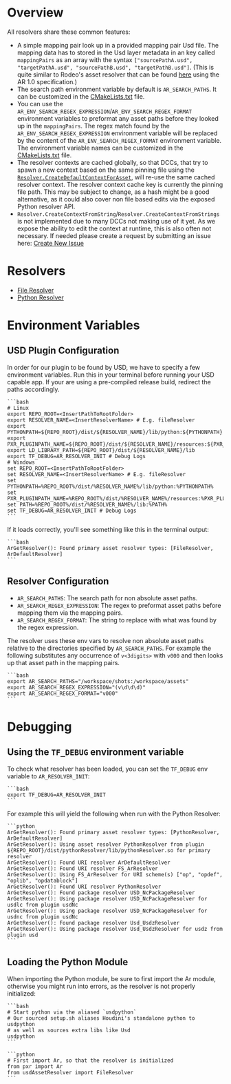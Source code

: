 # Overview
All resolvers share these common features:
- A simple mapping pair look up in a provided mapping pair Usd file. The mapping data has to stored in the Usd layer metadata in an key called ```mappingPairs``` as an array with the syntax ```["sourcePathA.usd", "targetPathA.usd", "sourcePathB.usd", "targetPathB.usd"]```. (This is quite similar to Rodeo's asset resolver that can be found [here](https://github.com/rodeofx/rdo_replace_resolver) using the AR 1.0 specification.)
- The search path environment variable by default is ```AR_SEARCH_PATHS```. It can be customized in the [CMakeLists.txt](https://github.com/LucaScheller/VFX-UsdAssetResolver/blob/main/CMakeLists.txt) file.
- You can use the ```AR_ENV_SEARCH_REGEX_EXPRESSION```/```AR_ENV_SEARCH_REGEX_FORMAT``` environment variables to preformat any asset paths before they looked up in the ```mappingPairs```. The regex match found by the ```AR_ENV_SEARCH_REGEX_EXPRESSION``` environment variable will be replaced by the content of the  ```AR_ENV_SEARCH_REGEX_FORMAT``` environment variable. The environment variable names can be customized in the [CMakeLists.txt](https://github.com/LucaScheller/VFX-UsdAssetResolver/blob/main/CMakeLists.txt) file.
- The resolver contexts are cached globally, so that DCCs, that try to spawn a new context based on the same pinning file using the [```Resolver.CreateDefaultContextForAsset```](https://openusd.org/dev/api/class_ar_resolver.html), will re-use the same cached resolver context. The resolver context cache key is currently the pinning file path. This may be subject to change, as a hash might be a good alternative, as it could also cover non file based edits via the exposed Python resolver API.
- ```Resolver.CreateContextFromString```/```Resolver.CreateContextFromStrings``` is not implemented due to many DCCs not making use of it yet. As we expose the ability to edit the context at runtime, this is also often not necessary. If needed please create a request by submitting an issue here: [Create New Issue](https://github.com/LucaScheller/VFX-UsdAssetResolver/issues/new)

# Resolvers
- [File Resolver](./FileResolver/overview.md)
- [Python Resolver](./PythonResolver/overview.md)

# Environment Variables

## USD Plugin Configuration
In order for our plugin to be found by USD, we have to specify a few environment variables.
Run this in your terminal before running your USD capable app. If your are using a pre-compiled release build, redirect the paths accordingly.
~~~admonish info title=""
```bash
# Linux
export REPO_ROOT=<InsertPathToRootFolder>
export RESOLVER_NAME=<InsertResolverName> # E.g. fileResolver
export PYTHONPATH=${REPO_ROOT}/dist/${RESOLVER_NAME}/lib/python:${PYTHONPATH}
export PXR_PLUGINPATH_NAME=${REPO_ROOT}/dist/${RESOLVER_NAME}/resources:${PXR_PLUGINPATH_NAME}
export LD_LIBRARY_PATH=${REPO_ROOT}/dist/${RESOLVER_NAME}/lib
export TF_DEBUG=AR_RESOLVER_INIT # Debug Logs
# Windows
set REPO_ROOT=<InsertPathToRootFolder>
set RESOLVER_NAME=<InsertResolverName> # E.g. fileResolver
set PYTHONPATH=%REPO_ROOT%/dist/%RESOLVER_NAME%/lib/python:%PYTHONPATH%
set PXR_PLUGINPATH_NAME=%REPO_ROOT%/dist/%RESOLVER_NAME%/resources:%PXR_PLUGINPATH_NAME%
set PATH=%REPO_ROOT%/dist/%RESOLVER_NAME%/lib:%PATH%
set TF_DEBUG=AR_RESOLVER_INIT # Debug Logs
```
~~~

If it loads correctly, you'll see something like this in the terminal output:
~~~admonish info title=""
```bash
ArGetResolver(): Found primary asset resolver types: [FileResolver, ArDefaultResolver]
```
~~~

## Resolver Configuration

- `AR_SEARCH_PATHS`: The search path for non absolute asset paths.
- `AR_SEARCH_REGEX_EXPRESSION`: The regex to preformat asset paths before mapping them via the mapping pairs.
- `AR_SEARCH_REGEX_FORMAT`: The string to replace with what was found by the regex expression.

The resolver uses these env vars to resolve non absolute asset paths relative to the directories specified by `AR_SEARCH_PATHS`. For example the following substitutes any occurrence of `v<3digits>` with `v000` and then looks up that asset path in the mapping pairs.

~~~admonish info title=""
```bash
export AR_SEARCH_PATHS="/workspace/shots:/workspace/assets"
export AR_SEARCH_REGEX_EXPRESSION="(v\d\d\d)"
export AR_SEARCH_REGEX_FORMAT="v000"
```
~~~

# Debugging

## Using the `TF_DEBUG` environment variable
To check what resolver has been loaded, you can set the `TF_DEBUG` env variable to `AR_RESOLVER_INIT`:
~~~admonish info title=""
```bash
export TF_DEBUG=AR_RESOLVER_INIT
```
~~~
For example this will yield the following when run with the Python Resolver:
~~~admonish info title=""
```python
ArGetResolver(): Found primary asset resolver types: [PythonResolver, ArDefaultResolver]
ArGetResolver(): Using asset resolver PythonResolver from plugin ${REPO_ROOT}/dist/pythonResolver/lib/pythonResolver.so for primary resolver
ArGetResolver(): Found URI resolver ArDefaultResolver
ArGetResolver(): Found URI resolver FS_ArResolver
ArGetResolver(): Using FS_ArResolver for URI scheme(s) ["op", "opdef", "oplib", "opdatablock"]
ArGetResolver(): Found URI resolver PythonResolver
ArGetResolver(): Found package resolver USD_NcPackageResolver
ArGetResolver(): Using package resolver USD_NcPackageResolver for usdlc from plugin usdNc
ArGetResolver(): Using package resolver USD_NcPackageResolver for usdnc from plugin usdNc
ArGetResolver(): Found package resolver Usd_UsdzResolver
ArGetResolver(): Using package resolver Usd_UsdzResolver for usdz from plugin usd
```
~~~

## Loading the Python Module
When importing the Python module, be sure to first import the Ar module, otherwise you might run into errors, as the resolver is not properly initialized:
~~~admonish info title=""
```bash
# Start python via the aliased `usdpython`
# Our sourced setup.sh aliases Houdini's standalone python to usdpython
# as well as sources extra libs like Usd
usdpython
```
~~~
~~~admonish info title=""
```python
# First import Ar, so that the resolver is initialized
from pxr import Ar
from usdAssetResolver import FileResolver
```
~~~